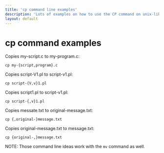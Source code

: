 ```yaml
---
title: 'cp command line examples'
description: 'Lots of examples on how to use the CP command on unix-like systems'
layout: default
---
```


# cp command examples #



Copies my-script.c to my-program.c:

    cp my-{script,program}.c

Copies script-V1.pl to script-v1.pl:

    cp script-{V,v}1.pl

Copies script1.pl to script-v1.pl:

    cp script-{,v}1.pl

Copies messate.txt to original-message.txt:

    cp {,original-}message.txt

Copies original-message.txt to message.txt:

    cp {original-,}message.txt


NOTE: Those command line ideas work with the `mv` command as well.
